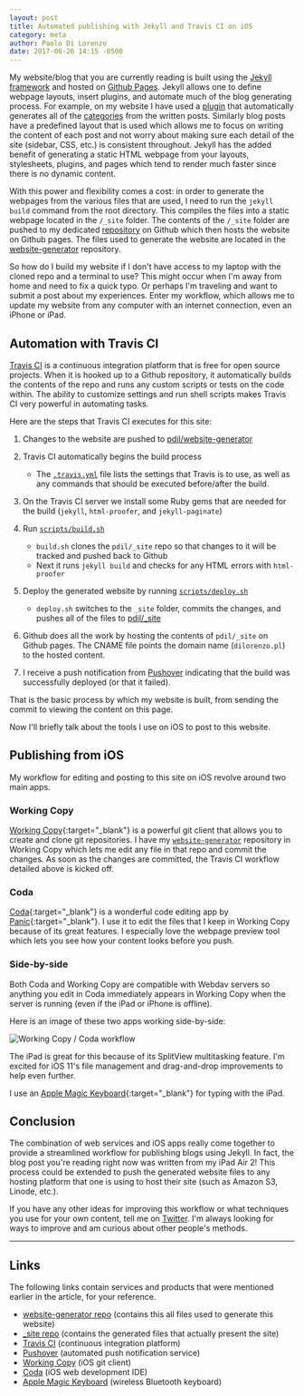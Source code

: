 ```yaml
---
layout: post
title: Automated publishing with Jekyll and Travis CI on iOS
category: meta
author: Paolo Di Lorenzo
date: 2017-06-26 14:15 -0500
---
```


My website/blog that you are currently reading is built using the [Jekyll framework](https://jekyllrb.com) and hosted on [Github Pages](https://pages.github.com). Jekyll allows one to define webpage layouts, insert plugins, and automate much of the blog generating process. For example, on my website I have used a [plugin](https://github.com/recurser/jekyll-plugins/blob/master/generate_categories.rb) that automatically generates all of the [categories]({{site.url}}/blog/categories) from the written posts. Similarly blog posts have a predefined layout that is used which allows me to focus on writing the content of each post and not worry about making sure each detail of the site (sidebar, CSS, etc.) is consistent throughout. Jekyll has the added benefit of generating a static HTML webpage from your layouts, stylesheets, plugins, and pages which tend to render much faster since there is no dynamic content.

With this power and flexibility comes a cost: in order to generate the webpages from the various files that are used, I need to run the `jekyll build` command from the root directory. This compiles the files into a static webpage located in the `/_site` folder. The contents of the `/_site` folder are pushed to my dedicated [repository](https://github.com/pdil/_site) on Github which then hosts the website on Github pages. The files used to generate the website are located in the [website-generator](https://github.com/pdil/website-generator) repository.

So how do I build my website if I don't have access to my laptop with the cloned repo and a terminal to use? This might occur when I'm away from home and need to fix a quick typo. Or perhaps I'm traveling and want to submit a post about my experiences. Enter my workflow, which allows me to update my website from any computer with an internet connection, even an iPhone or iPad.

## Automation with Travis CI
[Travis CI](https://travis-ci.org) is a continuous integration platform that is free for open source projects. When it is hooked up to a Github repository, it automatically builds the contents of the repo and runs any custom scripts or tests on the code within. The ability to customize settings and run shell scripts makes Travis CI very powerful in automating tasks.

Here are the steps that Travis CI executes for this site:

1. Changes to the website are pushed to [pdil/website-generator](https://github.com/pdil/website-generator)

2. Travis CI automatically begins the build process
   * The [`.travis.yml`](https://github.com/pdil/website-generator/blob/master/.travis.yml) file lists the settings that Travis is to use, as well as any commands that should be executed before/after the build.
   
3. On the Travis CI server we install some Ruby gems that are needed for the build (`jekyll`, `html-proofer`, and `jekyll-paginate`)

4. Run [`scripts/build.sh`](https://github.com/pdil/website-generator/blob/master/scripts/build.sh)
   * `build.sh` clones the `pdil/_site` repo so that changes to it will be tracked and pushed back to Github
   * Next it runs `jekyll build` and checks for any HTML errors with `html-proofer`
   
5. Deploy the generated website by running [`scripts/deploy.sh`](https://github.com/pdil/website-generator/blob/master/scripts/deploy.sh)
   * `deploy.sh` switches to the `_site` folder, commits the changes, and pushes all of the files to [pdil/_site](https://github.com/pdil/_site)
   
6. Github does all the work by hosting the contents of `pdil/_site` on Github pages. The CNAME file points the domain name (`dilorenzo.pl`) to the hosted content.

7. I receive a push notification from [Pushover](https://pushover.net) indicating that the build was successfully deployed (or that it failed).


That is the basic process by which my website is built, from sending the commit to viewing the content on this page.

Now I'll briefly talk about the tools I use on iOS to post to this website.

## Publishing from iOS

My workflow for editing and posting to this site on iOS revolve around two main apps.

### Working Copy
[Working Copy](https://itunes.apple.com/us/app/working-copy-powerful-git-client/id896694807?mt=8){:target="_blank"} is a powerful git client that allows you to create and clone git repositories. I have my [`website-generator`](https://github.com/pdil/website-generator) repository in Working Copy which lets me edit any file in that repo and commit the changes. As soon as the changes are committed, the Travis CI workflow detailed above is kicked off.

### Coda
[Coda](https://itunes.apple.com/us/app/coda/id500906297?mt=8){:target="_blank"} is a wonderful code editing app by [Panic](https://panic.com){:target="_blank"}. I use it to edit the files that I keep in Working Copy because of its great features. I especially love the webpage preview tool which lets you see how your content looks before you push. 

### Side-by-side

Both Coda and Working Copy are compatible with Webdav servers so anything you edit in Coda immediately appears in Working Copy when the server is running (even if the iPad or iPhone is offline).

Here is an image of these two apps working side-by-side:

![Working Copy / Coda workflow]({{site.url}}/images/working-copy-coda-workflow.png)

The iPad is great for this because of its SplitView multitasking feature. I'm excited for iOS 11's file management and drag-and-drop improvements to help even further. 

I use an [Apple Magic Keyboard](https://www.apple.com/shop/product/MLA22LL/A/magic-keyboard-us-english?fnode=56){:target="_blank"} for typing with the iPad.

## Conclusion

The combination of web services and iOS apps really come together to provide a streamlined workflow for publishing blogs using Jekyll. In fact, the blog post you're reading right now was written from my iPad Air 2! This process could be extended to push the generated website files to any hosting platform that one is using to host their site (such as Amazon S3, Linode, etc.). 

If you have any other ideas for improving this workflow or what techniques you use for your own content, tell me on [Twitter](https://twitter.com/dilorenzopl). I'm always looking for ways to improve and am curious about other people's methods.

<hr>

## Links

The following links contain services and products that were mentioned earlier in the article, for your reference.

* [website-generator repo](https://github.com/pdil/website-generator) (contains this all files used to generate this website)
* [_site repo](https://github.com/pdil/_site) (contains the generated files that actually present the site)
* [Travis CI](https://travis-ci.org) (continuous integration platform)
* [Pushover](https://pushover.net) (automated push notification service)
* [Working Copy](https://itunes.apple.com/us/app/working-copy-powerful-git-client/id896694807?mt=8) (iOS git client)
* [Coda](https://itunes.apple.com/us/app/coda/id500906297?mt=8) (iOS web development IDE)
* [Apple Magic Keyboard](https://www.apple.com/shop/product/MLA22LL/A/magic-keyboard-us-english?fnode=56) (wireless Bluetooth keyboard)
